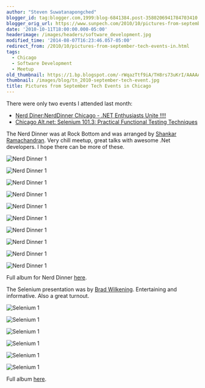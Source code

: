 ```yaml
---
author: "Steven Suwatanapongched"
blogger_id: tag:blogger.com,1999:blog-6841384.post-3580206941784703410
blogger_orig_url: https://www.sunpech.com/2010/10/pictures-from-september-tech-events-in.html
date: '2010-10-11T18:00:00.000-05:00'
headerimage: /images/headers/software_development.jpg
modified_time: '2014-08-07T16:23:46.057-05:00'
redirect_from: /2010/10/pictures-from-september-tech-events-in.html
tags:
  - Chicago
  - Software Development
  - Meetup
old_thumbnail: https://1.bp.blogspot.com/-rWqazTtf9iA/TH8rs73uKrI/AAAAAAAAWgw/4K_p-sF0oVw/s800/IMG_2267.jpg
thumbnail: /images/blog/tn_2010-september-tech-event.jpg
title: Pictures from September Tech Events in Chicago
---
```



There were only two events I attended last month:

* [Nerd Diner:NerdDinner Chicago - .NET Enthusiasts Unite !!!!](https://www.nerddinner.com/2850)
* [Chicago Alt.net: Selenium 101.3: Practical Functional Testing Techniques](https://chicagoalt.net/event/September2010Meeting-Selenium-101-3-Practical-Functional-Testing-Techniques)


The Nerd Dinner was at Rock Bottom and was arranged by [Shankar Ramachandran](https://twitter.com/#!/areshankar). Very chill meetup, great talks with awesome .Net developers. I hope there can be more of these.

![Nerd Dinner 1](/images/blog/IMG_2267.jpg)

![Nerd Dinner 1](/images/blog/IMG_2269.jpg)

![Nerd Dinner 1](/images/blog/IMG_2270.jpg)

![Nerd Dinner 1](/images/blog/IMG_2273.jpg)

![Nerd Dinner 1](/images/blog/IMG_2276.jpg)

![Nerd Dinner 1](/images/blog/IMG_2277.jpg)

![Nerd Dinner 1](/images/blog/IMG_2278.jpg)

![Nerd Dinner 1](/images/blog/IMG_2282.jpg)

![Nerd Dinner 1](/images/blog/IMG_2284.jpg)

![Nerd Dinner 1](/images/blog/IMG_2287.jpg)

Full album for Nerd Dinner [here](https://photos.app.goo.gl/xmnyiN8ZfJEncynP9).

The Selenium presentation was by [Brad Wilkening](https://twitter.com/#!/bwilken). Entertaining and informative. Also a great turnout.

![Selenium 1](/images/blog/IMG_2295.jpg)

![Selenium 1](/images/blog/IMG_2297.jpg)

![Selenium 1](/images/blog/IMG_2298.jpg)

![Selenium 1](/images/blog/IMG_2302.jpg)

![Selenium 1](/images/blog/IMG_2307.jpg)

![Selenium 1](/images/blog/IMG_2311.jpg)


Full album [here](https://photos.app.goo.gl/SeY9EmAH4Wzjr1RT6).